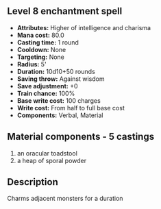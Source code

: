 ## Level 8 enchantment spell
- **Attributes:** Higher of intelligence and charisma
- **Mana cost:** 80.0
- **Casting time:** 1 round
- **Cooldown:** None
- **Targeting:** None
- **Radius:** 5'
- **Duration:** 10d10+50 rounds
- **Saving throw:** Against wisdom
- **Save adjustment:** +0
- **Train chance:** 100%
- **Base write cost:** 100 charges
- **Write cost:** From half to full base cost
- **Components:** Verbal, Material
## Material components - 5 castings
1. an oracular toadstool
2. a heap of sporal powder
## Description
Charms adjacent monsters for a duration
